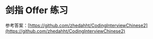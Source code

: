 # 剑指 Offer 练习

参考答案：[https://github.com/zhedahht/CodingInterviewChinese2](https://github.com/zhedahht/CodingInterviewChinese2)

